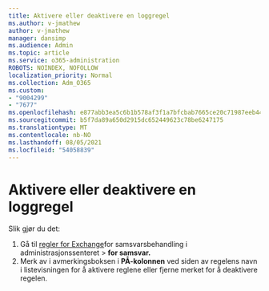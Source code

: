 ```yaml
---
title: Aktivere eller deaktivere en loggregel
ms.author: v-jmathew
author: v-jmathew
manager: dansimp
ms.audience: Admin
ms.topic: article
ms.service: o365-administration
ROBOTS: NOINDEX, NOFOLLOW
localization_priority: Normal
ms.collection: Adm_O365
ms.custom:
- "9004299"
- "7677"
ms.openlocfilehash: e877abb3ea5c6b1b578af3f1a7bfcbab7665ce20c71987eeb44d2c7e3a1b2c16
ms.sourcegitcommit: b5f7da89a650d2915dc652449623c78be6247175
ms.translationtype: MT
ms.contentlocale: nb-NO
ms.lasthandoff: 08/05/2021
ms.locfileid: "54058839"
---
```

# <a name="enable-or-disable-a-journal-rule"></a>Aktivere eller deaktivere en loggregel

Slik gjør du det:

1. Gå til [regler for Exchange](https://go.microsoft.com/fwlink/p/?linkid=2059104)for samsvarsbehandling i administrasjonssenteret  >  **for samsvar.**
2. Merk av i avmerkingsboksen i **PÅ-kolonnen** ved siden av regelens navn i listevisningen for å aktivere reglene eller fjerne merket for å deaktivere regelen.
